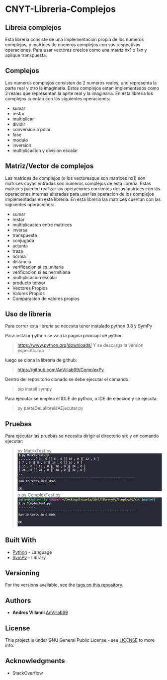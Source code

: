 # CNYT-Libreria-Complejos 
## Libreia complejos
Esta libreria consiste de una implementación propia de los numeros complejos, y matrices de nuemros complejos con sus respectivas operaciones.
Para usar vectores creelos como una matriz nx1 o 1xn y aplique transpuesta.


## Complejos
Los numeros complejos consisten de 2 numeros reales, uno representa la parte real y otro la imaginaria.
Estos complejos estan implementados como 2 reales que representan la aprte real y la imaginaria.
En esta libreria los complejos cuentan con las siguientes operaciones: 
 - sumar
 - restar
 - multiplicar
 - dividir
 - conversion a polar
 - fase
 - modulo
 - inversion
 - multiplicacion y division escalar

## Matriz/Vector de complejos
Las matrices de complejos (o los vectoresque son matrices nx1) son matrices cuyas entradas son numeros complejos de esta libreria. Estas matrices pueden realizar las operaciones corrientes de las matrices con las operaciones internas alteradas para usar las operacion de los complejos implementadas en esta libreria.
En esta libreria las matrices cuentan con las siguientes operaciones: 
 - sumar
 - restar
 - multiplicacion entre matrices
 - inversa
 - transpuesta
 - conjugada
 - adjunta
 - traza
 - norma
 - distancia
 - verificacion si es unitaria
 - verificacion si es hermitiana
 - multiplicacion escalar
 - producto tensor
 - Vectores Propios
 - Valores Propios
 - Comparacion de valores propios
## Uso de libreria
Para correr esta libreria se necesita tener instalado python 3.8 y SymPy

Para instalar python se va a la pagina princiapl de python 
> https://www.python.org/downloads/
Y se descarga la version especificada

luego se clona la libreria de github:
>https://github.com/AnVillab99/ComplexPy

Dentro del repositorio clonado se debe ejecutar el comando:
> pip install sympy

Para ejecutar se emplea el IDLE de python, o IDE de eleccion y se ejecuta: 

>py parteDeLalibreiaAEjecutar.py


## Pruebas
Para ejecutar las pruebas se necesita dirigir al directorio src y en comando ejecutar:

> py MatrixTest.py
![testMatrices](https://github.com/AnVillab99/ComplexPy/blob/master/resources/images/testMatriz.PNG)
o
>py ComplexTest.py
![testComplejos](https://github.com/AnVillab99/ComplexPy/blob/master/resources/images/testComplejos.PNG)


## Built With

* [Python](https://maven.apache.org/) - Language
* [SymPy](https://www.sympy.org/en/index.html) - Library

## Versioning

For the versions available, see the [tags on this repository](https://github.com/AnVillab99/ComplexPy). 

## Authors

* **Andres Villamil**  [AnVillab99](https://github.com/AnVillab99)


## License

This project is under GNU General Public License - see [LICENSE](https://github.com/AnVillab99/AREP-Lab1/blob/master/LICENSE) to more info.

## Acknowledgments

* StackOverflow

